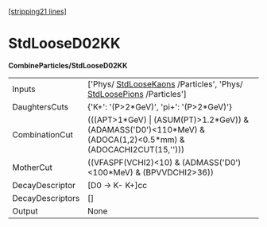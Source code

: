 [[stripping21 lines]](./stripping21-commonparticles)

# StdLooseD02KK

**CombineParticles/StdLooseD02KK**

|                  |                                                                                                                                      |
|------------------|--------------------------------------------------------------------------------------------------------------------------------------|
| Inputs           | ['Phys/ [StdLooseKaons](./stripping21-stdloosekaons) /Particles', 'Phys/ [StdLoosePions](./stripping21-stdloosepions) /Particles'] |
| DaughtersCuts    | {'K+': '(P\>2\*GeV)', 'pi+': '(P\>2\*GeV)'}                                                                                          |
| CombinationCut   | (((APT\>1\*GeV) \| (ASUM(PT)\>1.2\*GeV)) & (ADAMASS('D0')\<110\*MeV) & (ADOCA(1,2)\<0.5\*mm) & (ADOCACHI2CUT(15,'')))                |
| MotherCut        | ((VFASPF(VCHI2)\<10) & (ADMASS('D0')\<100\*MeV) & (BPVVDCHI2\>36))                                                                   |
| DecayDescriptor  | [D0 -\> K- K+]cc                                                                                                                   |
| DecayDescriptors | []                                                                                                                                 |
| Output           | None                                                                                                                                 |
